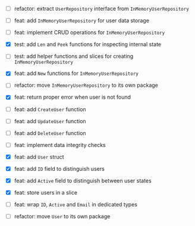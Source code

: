 - [ ] refactor: extract `UserRepository` interface from `InMemoryUserRepository`
- [ ] feat: add `InMemoryUserRepository` for user data storage
- [ ] feat: implement CRUD operations for `InMemoryUserRepository`

- [x] test: add `Len` and `Peek` functions for inspecting internal state
- [ ] test: add helper functions and slices for creating `InMemoryUserRepository` 

- [x] feat: add `New` functions for `InMemoryUserRepository`
- [ ] refactor: move `InMemoryUserRepository` to its own package

- [x] feat: return proper error when user is not found
- [ ] feat: add `CreateUser` function
- [ ] feat: add `UpdateUser` function
- [ ] feat: add `DeleteUser` function
- [ ] feat: implement data integrity checks

- [x] feat: add `User` struct
- [x] feat: add `ID` field to distinguish users
- [x] feat: add `Active` field to distinguish between user states
- [x] feat: store users in a slice
- [ ] feat: wrap `ID`, `Active` and `Email` in dedicated types
- [ ] refactor: move `User` to its own package